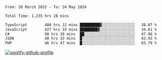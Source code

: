 <!--START_SECTION:waka-->

```txt
From: 20 March 2022 - To: 24 May 2024

Total Time: 1,235 hrs 28 mins

TypeScript        480 hrs 12 mins █████████▓░░░░░░░░░░░░░░░   38.87 %
JavaScript        427 hrs 33 mins ████████▓░░░░░░░░░░░░░░░░   34.61 %
C#                98 hrs 38 mins  ██░░░░░░░░░░░░░░░░░░░░░░░   07.98 %
JSON              48 hrs 33 mins  █░░░░░░░░░░░░░░░░░░░░░░░░   03.93 %
PHP               46 hrs 47 mins  █░░░░░░░░░░░░░░░░░░░░░░░░   03.79 %
```

<!--END_SECTION:waka-->
[![spotify-github-profile](https://spotify-github-profile.vercel.app/api/view?uid=c00zprrvy9xiloa9qnco3hmng&cover_image=true&theme=novatorem&show_offline=false&background_color=121212&bar_color=53b14f&bar_color_cover=false)](https://spotify-github-profile.vercel.app/api/view?uid=c00zprrvy9xiloa9qnco3hmng&redirect=true)




